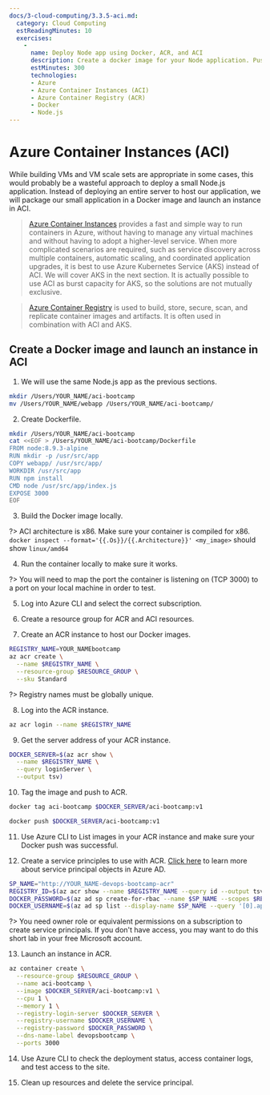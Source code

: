 ```yaml
---
docs/3-cloud-computing/3.3.5-aci.md:
  category: Cloud Computing
  estReadingMinutes: 10
  exercises:
    -
      name: Deploy Node app using Docker, ACR, and ACI
      description: Create a docker image for your Node application. Push your image into ACR. Then deploy your image via ACI.
      estMinutes: 300
      technologies:
      - Azure
      - Azure Container Instances (ACI)
      - Azure Container Registry (ACR)
      - Docker
      - Node.js
---
```


# Azure Container Instances (ACI)

While building VMs and VM scale sets are appropriate in some cases, this would probably be a wasteful approach to deploy a small Node.js application. Instead of deploying an entire server to host our application, we will package our small application in a Docker image and launch an instance in ACI.

> [Azure Container Instances](https://azure.microsoft.com/en-us/services/container-instances/) provides a fast and simple way to run containers in Azure, without having to manage any virtual machines and without having to adopt a higher-level service. When more complicated scenarios are required, such as service discovery across multiple containers, automatic scaling, and coordinated application upgrades, it is best to use Azure Kubernetes Service (AKS) instead of ACI. We will cover AKS in the next section. It is actually possible to use ACI as burst capacity for AKS, so the solutions are not mutually exclusive.

> [Azure Container Registry](https://azure.microsoft.com/en-us/services/container-registry/) is used to build, store, secure, scan, and replicate container images and artifacts. It is often used in combination with ACI and AKS.

## Create a Docker image and launch an instance in ACI

1. We will use the same Node.js app as the previous sections.

```bash
mkdir /Users/YOUR_NAME/aci-bootcamp
mv /Users/YOUR_NAME/webapp /Users/YOUR_NAME/aci-bootcamp/
```

2. Create Dockerfile.

```bash
mkdir /Users/YOUR_NAME/aci-bootcamp
cat <<EOF > /Users/YOUR_NAME/aci-bootcamp/Dockerfile
FROM node:8.9.3-alpine
RUN mkdir -p /usr/src/app
COPY webapp/ /usr/src/app/
WORKDIR /usr/src/app
RUN npm install
CMD node /usr/src/app/index.js
EXPOSE 3000
EOF
```

3. Build the Docker image locally.

?> ACI architecture is x86. Make sure your container is compiled for x86. `docker inspect --format='{{.Os}}/{{.Architecture}}' <my_image>` should show `linux/amd64`

4. Run the container locally to make sure it works.

?> You will need to map the port the container is listening on (TCP 3000) to a port on your local machine in order to test.

5. Log into Azure CLI and select the correct subscription.

6. Create a resource group for ACR and ACI resources.

7. Create an ACR instance to host our Docker images.

```bash
REGISTRY_NAME=YOUR_NAMEbootcamp
az acr create \
  --name $REGISTRY_NAME \
  --resource-group $RESOURCE_GROUP \
  --sku Standard
```

?> Registry names must be globally unique.

8. Log into the ACR instance.

```bash
az acr login --name $REGISTRY_NAME
```

9. Get the server address of your ACR instance.

```bash
DOCKER_SERVER=$(az acr show \
  --name $REGISTRY_NAME \
  --query loginServer \
  --output tsv)
```

10. Tag the image and push to ACR.

```bash
docker tag aci-bootcamp $DOCKER_SERVER/aci-bootcamp:v1
```

```bash
docker push $DOCKER_SERVER/aci-bootcamp:v1
```

11. Use Azure CLI to List images in your ACR instance and make sure your Docker push was successful.

12. Create a service principles to use with ACR. [Click here](https://docs.microsoft.com/en-us/azure/active-directory/develop/app-objects-and-service-principals) to learn more about service principal objects in Azure AD.

```bash
SP_NAME="http://YOUR_NAME-devops-bootcamp-acr"
REGISTRY_ID=$(az acr show --name $REGISTRY_NAME --query id --output tsv)
DOCKER_PASSWORD=$(az ad sp create-for-rbac --name $SP_NAME --scopes $REGISTRY_ID --role acrpull --query password --output tsv)
DOCKER_USERNAME=$(az ad sp list --display-name $SP_NAME --query '[0].appId' --output tsv)
```

?> You need owner role or equivalent permissions on a subscription to create service principals. If you don't have access, you may want to do this short lab in your free Microsoft account.

13. Launch an instance in ACR.

```bash
az container create \
  --resource-group $RESOURCE_GROUP \
  --name aci-bootcamp \
  --image $DOCKER_SERVER/aci-bootcamp:v1 \
  --cpu 1 \
  --memory 1 \
  --registry-login-server $DOCKER_SERVER \
  --registry-username $DOCKER_USERNAME \
  --registry-password $DOCKER_PASSWORD \
  --dns-name-label devopsbootcamp \
  --ports 3000
```

14. Use Azure CLI to check the deployment status, access container logs, and test access to the site.

15. Clean up resources and delete the service principal.
